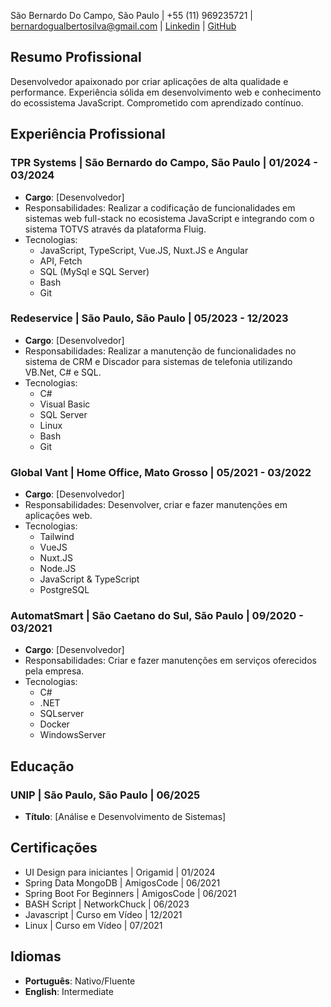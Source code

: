 São Bernardo Do Campo, São Paulo | +55 (11) 969235721 | bernardogualbertosilva@gmail.com | [Linkedin](https://www.linkedin.com/in/bernardogualberto/) | [GitHub](https://github.com/BernardoDeveloper)

## Resumo Profissional
Desenvolvedor apaixonado por criar aplicações de alta qualidade e performance. Experiência sólida em desenvolvimento web e conhecimento do ecossistema JavaScript. Comprometido com aprendizado contínuo.

## Experiência Profissional
### TPR Systems | São Bernardo do Campo, São Paulo | 01/2024 - 03/2024
- **Cargo**: [Desenvolvedor]
- Responsabilidades: Realizar a codificação de funcionalidades em sistemas web full-stack no ecosistema JavaScript e integrando com o sistema TOTVS através da plataforma Fluig.
- Tecnologias:  
	+ JavaScript, TypeScript, Vue.JS, Nuxt.JS e Angular  
	+ API, Fetch  
	+ SQL (MySql e SQL Server)  
	+ Bash
	+ Git

### Redeservice | São Paulo, São Paulo | 05/2023 - 12/2023
- **Cargo**: [Desenvolvedor]
- Responsabilidades: Realizar a manutenção de funcionalidades no sistema de CRM e Discador para sistemas de telefonia utilizando VB.Net, C# e SQL.
- Tecnologias:  
	+ C#  
	+ Visual Basic  
	+ SQL Server  
	+ Linux  
	+ Bash  
	+ Git

### Global Vant | Home Office, Mato Grosso | 05/2021 - 03/2022
- **Cargo**: [Desenvolvedor]
- Responsabilidades: Desenvolver, criar e fazer manutenções em aplicações web.  
- Tecnologias:  
	- Tailwind  
	- VueJS  
	- Nuxt.JS
	- Node.JS  
	- JavaScript & TypeScript  
	- PostgreSQL

### AutomatSmart | São Caetano do Sul, São Paulo | 09/2020 - 03/2021
- **Cargo**: [Desenvolvedor]
- Responsabilidades: Criar e fazer manutenções em serviços oferecidos pela empresa.
- Tecnologias:  
	-  C#
	- .NET
	- SQLserver
	- Docker
	- WindowsServer

## Educação
### UNIP | São Paulo, São Paulo | 06/2025
- **Título**: [Análise e Desenvolvimento de Sistemas]

## Certificações
- UI Design para iniciantes | Origamid | 01/2024
- Spring Data MongoDB | AmigosCode | 06/2021
- Spring Boot For Beginners | AmigosCode | 06/2021
- BASH Script | NetworkChuck | 06/2023
- Javascript | Curso em Vídeo | 12/2021
- Linux | Curso em Vídeo | 07/2021

## Idiomas
- **Português**: Nativo/Fluente
- **English**: Intermediate